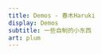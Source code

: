```yaml
---
title: Demos - 春木Haruki
display: Demos
subtitle: 一些自制的小东西
art: plum
---
```


<!-- @layout-full-width -->

<ListDemos />
